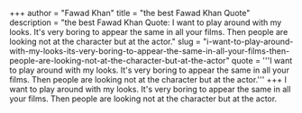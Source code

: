 +++
author = "Fawad Khan"
title = "the best Fawad Khan Quote"
description = "the best Fawad Khan Quote: I want to play around with my looks. It's very boring to appear the same in all your films. Then people are looking not at the character but at the actor."
slug = "i-want-to-play-around-with-my-looks-its-very-boring-to-appear-the-same-in-all-your-films-then-people-are-looking-not-at-the-character-but-at-the-actor"
quote = '''I want to play around with my looks. It's very boring to appear the same in all your films. Then people are looking not at the character but at the actor.'''
+++
I want to play around with my looks. It's very boring to appear the same in all your films. Then people are looking not at the character but at the actor.
